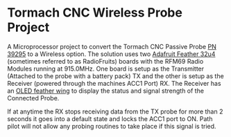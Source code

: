 # Tormach CNC Wireless Probe Project

A Microprocessor project to convert the Tormach CNC Passive Probe [PN 39295](https://tormach.com/passive-probe-kit-bt30-1.html) to a Wireless option. The solution uses two [Adafruit Feather 32u4](https://www.adafruit.com/product/3078) (sometimes referred to as RadioFruits) boards with the RFM69 Radio Modules running at 915.0MHz. One board is setup as the Transmitter (Attached to the probe with a battery pack) TX and the other is setup as the Receiver (powered through the machines ACC1 Port) RX. The Receiver has an [OLED feather wing](https://www.adafruit.com/product/4650) to display the status and signal strength of the Connected Probe.

If at anytime the RX stops receiving data from the TX probe for more than 2 seconds it goes into a default state and locks the ACC1 port to ON.  Path pilot will not allow any probing routines to take place if this signal is tried. 
